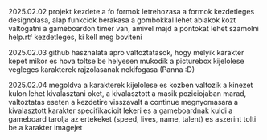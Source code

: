 2025.02.02
projekt kezdete
a fo formok letrehozasa
a formok kezdetleges designolasa, alap funkciok berakasa
a gombokkal lehet ablakok kozt valtogatni
a gameboardon timer van, amivel majd a pontokat lehet szamolni
help.rtf kezdetleges, ki kell meg boviteni

2025.02.03
github hasznalata
apro valtoztatasok, hogy melyik karakter kepet mikor es hova toltse be
helyesen mukodik a picturebox kijelolese
vegleges karakterek rajzolasanak nekifogasa (Panna :D)

2025.02.04
megoldva a karakterek kijelolese es kozben valtozik a kinezet
kulon lehet kivalasztani oket, a kivalasztott a masik poziciojaban marad, valtoztatas eseten a kezdetire visszavalt
a continue megnyomasara a kivalasztott karakter specifikacioit lekeri es a gameboardnak kuldi
a gameboard tarolja az ertekeket (speed, lives, name, talent) es aszerint tolti be a karakter imagejet 
